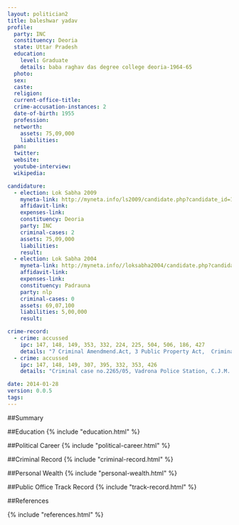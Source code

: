 ```yaml
---
layout: politician2
title: baleshwar yadav
profile: 
  party: INC
  constituency: Deoria
  state: Uttar Pradesh
  education: 
    level: Graduate
    details: baba raghav das degree college deoria-1964-65
  photo: 
  sex: 
  caste: 
  religion: 
  current-office-title: 
  crime-accusation-instances: 2
  date-of-birth: 1955
  profession: 
  networth: 
    assets: 75,09,000
    liabilities: 
  pan: 
  twitter: 
  website: 
  youtube-interview: 
  wikipedia: 

candidature: 
  - election: Lok Sabha 2009
    myneta-link: http://myneta.info/ls2009/candidate.php?candidate_id=1855
    affidavit-link: 
    expenses-link: 
    constituency: Deoria 
    party: INC
    criminal-cases: 2
    assets: 75,09,000
    liabilities: 
    result:  
  - election: Lok Sabha 2004
    myneta-link: http://myneta.info//loksabha2004/candidate.php?candidate_id=4756
    affidavit-link: 
    expenses-link: 
    constituency: Padrauna 
    party: nlp
    criminal-cases: 0
    assets: 69,07,100
    liabilities: 5,00,000
    result:  

crime-record: 
  - crime: accussed
    ipc: 147, 148, 149, 353, 332, 224, 225, 504, 506, 186, 427
    details: "7 Criminal Amendmend.Act, 3 Public Property Act,  Criminal Case no.238/91, Case no.999/06, J.M. Padhsena, Captainganj Police Station" 
  - crime: accussed
    ipc: 147, 148, 149, 307, 395, 332, 353, 426
    details: "Criminal case no.2265/05, Vadrona Police Station, C.J.M. Kushinagar" 

date: 2014-01-28
version: 0.0.5
tags: 
---
```

##Summary


##Education
{% include "education.html" %}


##Political Career
{% include "political-career.html" %}


##Criminal Record
{% include "criminal-record.html" %}


##Personal Wealth
{% include "personal-wealth.html" %}


##Public Office Track Record
{% include "track-record.html" %}


##References


{% include "references.html" %}